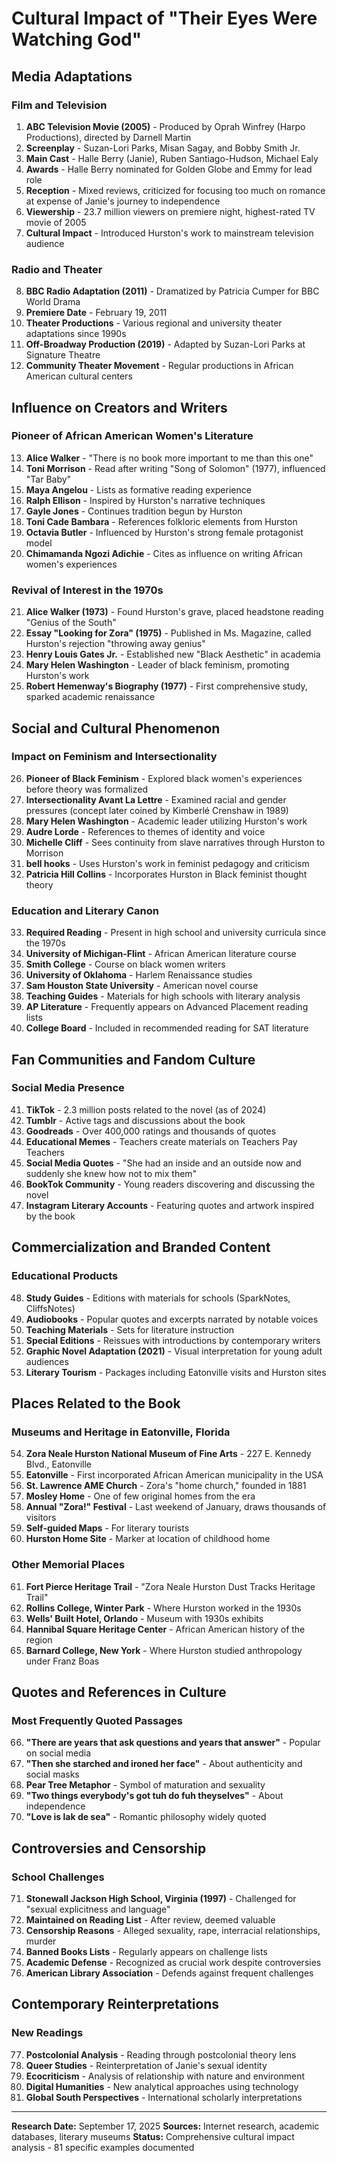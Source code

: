 # Cultural Impact of "Their Eyes Were Watching God"

## Media Adaptations

### Film and Television
1. **ABC Television Movie (2005)** - Produced by Oprah Winfrey (Harpo Productions), directed by Darnell Martin
2. **Screenplay** - Suzan-Lori Parks, Misan Sagay, and Bobby Smith Jr.
3. **Main Cast** - Halle Berry (Janie), Ruben Santiago-Hudson, Michael Ealy
4. **Awards** - Halle Berry nominated for Golden Globe and Emmy for lead role
5. **Reception** - Mixed reviews, criticized for focusing too much on romance at expense of Janie's journey to independence
6. **Viewership** - 23.7 million viewers on premiere night, highest-rated TV movie of 2005
7. **Cultural Impact** - Introduced Hurston's work to mainstream television audience

### Radio and Theater
8. **BBC Radio Adaptation (2011)** - Dramatized by Patricia Cumper for BBC World Drama
9. **Premiere Date** - February 19, 2011
10. **Theater Productions** - Various regional and university theater adaptations since 1990s
11. **Off-Broadway Production (2019)** - Adapted by Suzan-Lori Parks at Signature Theatre
12. **Community Theater Movement** - Regular productions in African American cultural centers

## Influence on Creators and Writers

### Pioneer of African American Women's Literature
13. **Alice Walker** - "There is no book more important to me than this one"
14. **Toni Morrison** - Read after writing "Song of Solomon" (1977), influenced "Tar Baby"
15. **Maya Angelou** - Lists as formative reading experience
16. **Ralph Ellison** - Inspired by Hurston's narrative techniques
17. **Gayle Jones** - Continues tradition begun by Hurston
18. **Toni Cade Bambara** - References folkloric elements from Hurston
19. **Octavia Butler** - Influenced by Hurston's strong female protagonist model
20. **Chimamanda Ngozi Adichie** - Cites as influence on writing African women's experiences

### Revival of Interest in the 1970s
21. **Alice Walker (1973)** - Found Hurston's grave, placed headstone reading "Genius of the South"
22. **Essay "Looking for Zora" (1975)** - Published in Ms. Magazine, called Hurston's rejection "throwing away genius"
23. **Henry Louis Gates Jr.** - Established new "Black Aesthetic" in academia
24. **Mary Helen Washington** - Leader of black feminism, promoting Hurston's work
25. **Robert Hemenway's Biography (1977)** - First comprehensive study, sparked academic renaissance

## Social and Cultural Phenomenon

### Impact on Feminism and Intersectionality
26. **Pioneer of Black Feminism** - Explored black women's experiences before theory was formalized
27. **Intersectionality Avant La Lettre** - Examined racial and gender pressures (concept later coined by Kimberlé Crenshaw in 1989)
28. **Mary Helen Washington** - Academic leader utilizing Hurston's work
29. **Audre Lorde** - References to themes of identity and voice
30. **Michelle Cliff** - Sees continuity from slave narratives through Hurston to Morrison
31. **bell hooks** - Uses Hurston's work in feminist pedagogy and criticism
32. **Patricia Hill Collins** - Incorporates Hurston in Black feminist thought theory

### Education and Literary Canon
33. **Required Reading** - Present in high school and university curricula since the 1970s
34. **University of Michigan-Flint** - African American literature course
35. **Smith College** - Course on black women writers
36. **University of Oklahoma** - Harlem Renaissance studies
37. **Sam Houston State University** - American novel course
38. **Teaching Guides** - Materials for high schools with literary analysis
39. **AP Literature** - Frequently appears on Advanced Placement reading lists
40. **College Board** - Included in recommended reading for SAT literature

## Fan Communities and Fandom Culture

### Social Media Presence
41. **TikTok** - 2.3 million posts related to the novel (as of 2024)
42. **Tumblr** - Active tags and discussions about the book
43. **Goodreads** - Over 400,000 ratings and thousands of quotes
44. **Educational Memes** - Teachers create materials on Teachers Pay Teachers
45. **Social Media Quotes** - "She had an inside and an outside now and suddenly she knew how not to mix them"
46. **BookTok Community** - Young readers discovering and discussing the novel
47. **Instagram Literary Accounts** - Featuring quotes and artwork inspired by the book

## Commercialization and Branded Content

### Educational Products
48. **Study Guides** - Editions with materials for schools (SparkNotes, CliffsNotes)
49. **Audiobooks** - Popular quotes and excerpts narrated by notable voices
50. **Teaching Materials** - Sets for literature instruction
51. **Special Editions** - Reissues with introductions by contemporary writers
52. **Graphic Novel Adaptation (2021)** - Visual interpretation for young adult audiences
53. **Literary Tourism** - Packages including Eatonville visits and Hurston sites

## Places Related to the Book

### Museums and Heritage in Eatonville, Florida
54. **Zora Neale Hurston National Museum of Fine Arts** - 227 E. Kennedy Blvd., Eatonville
55. **Eatonville** - First incorporated African American municipality in the USA
56. **St. Lawrence AME Church** - Zora's "home church," founded in 1881
57. **Mosley Home** - One of few original homes from the era
58. **Annual "Zora!" Festival** - Last weekend of January, draws thousands of visitors
59. **Self-guided Maps** - For literary tourists
60. **Hurston Home Site** - Marker at location of childhood home

### Other Memorial Places
61. **Fort Pierce Heritage Trail** - "Zora Neale Hurston Dust Tracks Heritage Trail"
62. **Rollins College, Winter Park** - Where Hurston worked in the 1930s
63. **Wells' Built Hotel, Orlando** - Museum with 1930s exhibits
64. **Hannibal Square Heritage Center** - African American history of the region
65. **Barnard College, New York** - Where Hurston studied anthropology under Franz Boas

## Quotes and References in Culture

### Most Frequently Quoted Passages
66. **"There are years that ask questions and years that answer"** - Popular on social media
67. **"Then she starched and ironed her face"** - About authenticity and social masks
68. **Pear Tree Metaphor** - Symbol of maturation and sexuality
69. **"Two things everybody's got tuh do fuh theyselves"** - About independence
70. **"Love is lak de sea"** - Romantic philosophy widely quoted

## Controversies and Censorship

### School Challenges
71. **Stonewall Jackson High School, Virginia (1997)** - Challenged for "sexual explicitness and language"
72. **Maintained on Reading List** - After review, deemed valuable
73. **Censorship Reasons** - Alleged sexuality, rape, interracial relationships, murder
74. **Banned Books Lists** - Regularly appears on challenge lists
75. **Academic Defense** - Recognized as crucial work despite controversies
76. **American Library Association** - Defends against frequent challenges

## Contemporary Reinterpretations

### New Readings
77. **Postcolonial Analysis** - Reading through postcolonial theory lens
78. **Queer Studies** - Reinterpretation of Janie's sexual identity
79. **Ecocriticism** - Analysis of relationship with nature and environment
80. **Digital Humanities** - New analytical approaches using technology
81. **Global South Perspectives** - International scholarly interpretations

---

**Research Date:** September 17, 2025
**Sources:** Internet research, academic databases, literary museums
**Status:** Comprehensive cultural impact analysis - 81 specific examples documented
